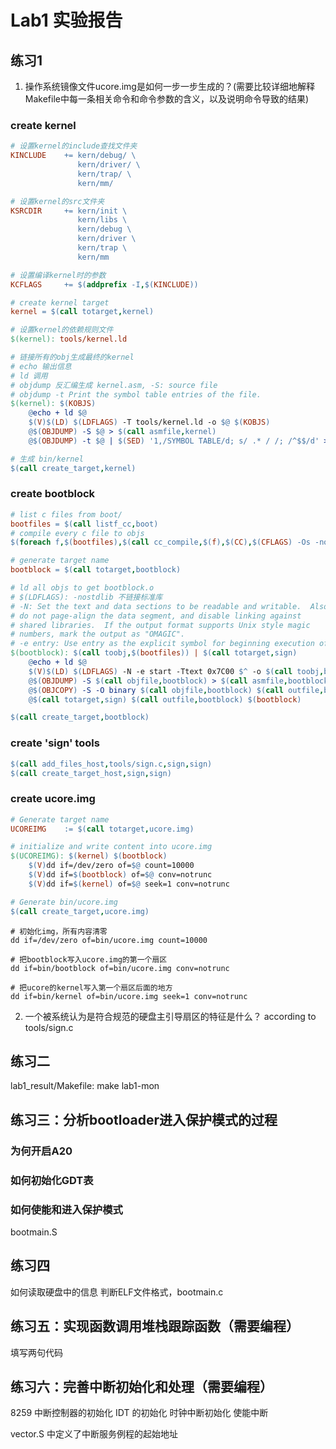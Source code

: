 # Lab1 实验报告

## 练习1
1. 操作系统镜像文件ucore.img是如何一步一步生成的？(需要比较详细地解释Makefile中每一条相关命令和命令参数的含义，以及说明命令导致的结果)

### create kernel
```makefile
# 设置kernel的include查找文件夹
KINCLUDE	+= kern/debug/ \
			   kern/driver/ \
			   kern/trap/ \
			   kern/mm/

# 设置kernel的src文件夹
KSRCDIR		+= kern/init \
			   kern/libs \
			   kern/debug \
			   kern/driver \
			   kern/trap \
			   kern/mm

# 设置编译kernel时的参数
KCFLAGS		+= $(addprefix -I,$(KINCLUDE))

# create kernel target
kernel = $(call totarget,kernel)

# 设置kernel的依赖规则文件
$(kernel): tools/kernel.ld

# 链接所有的obj生成最终的kernel
# echo 输出信息
# ld 调用
# objdump 反汇编生成 kernel.asm, -S: source file
# objdump -t Print the symbol table entries of the file.
$(kernel): $(KOBJS)
	@echo + ld $@
	$(V)$(LD) $(LDFLAGS) -T tools/kernel.ld -o $@ $(KOBJS)
	@$(OBJDUMP) -S $@ > $(call asmfile,kernel)
	@$(OBJDUMP) -t $@ | $(SED) '1,/SYMBOL TABLE/d; s/ .* / /; /^$$/d' > $(call symfile,kernel)

# 生成 bin/kernel
$(call create_target,kernel)

```

### create bootblock
```makefile
# list c files from boot/
bootfiles = $(call listf_cc,boot)
# compile every c file to objs
$(foreach f,$(bootfiles),$(call cc_compile,$(f),$(CC),$(CFLAGS) -Os -nostdinc))

# generate target name
bootblock = $(call totarget,bootblock)

# ld all objs to get bootblock.o
# $(LDFLAGS): -nostdlib 不链接标准库
# -N: Set the text and data sections to be readable and writable.  Also,
# do not page-align the data segment, and disable linking against
# shared libraries.  If the output format supports Unix style magic
# numbers, mark the output as "OMAGIC".
# -e entry: Use entry as the explicit symbol for beginning execution of your program, rather than the default entry point.
$(bootblock): $(call toobj,$(bootfiles)) | $(call totarget,sign)
	@echo + ld $@
	$(V)$(LD) $(LDFLAGS) -N -e start -Ttext 0x7C00 $^ -o $(call toobj,bootblock)
	@$(OBJDUMP) -S $(call objfile,bootblock) > $(call asmfile,bootblock)
	@$(OBJCOPY) -S -O binary $(call objfile,bootblock) $(call outfile,bootblock)
	@$(call totarget,sign) $(call outfile,bootblock) $(bootblock)

$(call create_target,bootblock)
```

### create 'sign' tools

```makefile
$(call add_files_host,tools/sign.c,sign,sign)
$(call create_target_host,sign,sign)
```

### create ucore.img

```makefile
# Generate target name
UCOREIMG	:= $(call totarget,ucore.img)

# initialize and write content into ucore.img
$(UCOREIMG): $(kernel) $(bootblock)
	$(V)dd if=/dev/zero of=$@ count=10000
	$(V)dd if=$(bootblock) of=$@ conv=notrunc
	$(V)dd if=$(kernel) of=$@ seek=1 conv=notrunc

# Generate bin/ucore.img
$(call create_target,ucore.img)
```

```shell
# 初始化img，所有内容清零
dd if=/dev/zero of=bin/ucore.img count=10000

# 把bootblock写入ucore.img的第一个扇区
dd if=bin/bootblock of=bin/ucore.img conv=notrunc

# 把ucore的kernel写入第一个扇区后面的地方
dd if=bin/kernel of=bin/ucore.img seek=1 conv=notrunc
```

2. 一个被系统认为是符合规范的硬盘主引导扇区的特征是什么？
	according to tools/sign.c

## 练习二
lab1_result/Makefile: make lab1-mon


## 练习三：分析bootloader进入保护模式的过程

### 为何开启A20

### 如何初始化GDT表

### 如何使能和进入保护模式
 bootmain.S

## 练习四
如何读取硬盘中的信息
判断ELF文件格式，bootmain.c

## 练习五：实现函数调用堆栈跟踪函数（需要编程）
填写两句代码

## 练习六：完善中断初始化和处理（需要编程）

8259 中断控制器的初始化
IDT 的初始化
时钟中断初始化
使能中断

vector.S 中定义了中断服务例程的起始地址